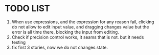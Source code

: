 # TODO LIST

1. When use expressions, and the expression for any reason fail, clicking do not allow to edit input value, and dragging changes value but the error is all time there, blocking the input from editing. 
2. Check if precision control works, it seams that is not. but it needs testing
3. fix first 3 stories, now we do not changes state.
